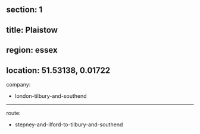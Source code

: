section: 1
----
title: Plaistow
----
region: essex
----
location: 51.53138, 0.01722
----
company:
- london-tilbury-and-southend
----
route:
- stepney-and-ilford-to-tilbury-and-southend
